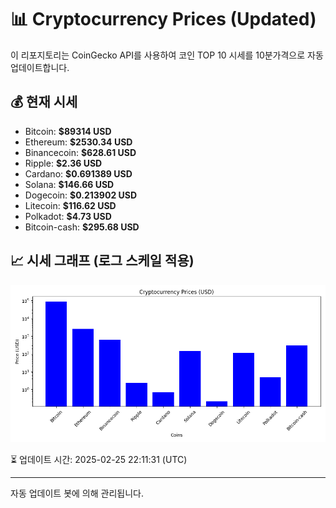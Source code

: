 
# 📊 Cryptocurrency Prices (Updated)

이 리포지토리는 CoinGecko API를 사용하여 코인 TOP 10 시세를 10분가격으로 자동 업데이트합니다.

## 💰 현재 시세
- Bitcoin: **$89314 USD**
- Ethereum: **$2530.34 USD**
- Binancecoin: **$628.61 USD**
- Ripple: **$2.36 USD**
- Cardano: **$0.691389 USD**
- Solana: **$146.66 USD**
- Dogecoin: **$0.213902 USD**
- Litecoin: **$116.62 USD**
- Polkadot: **$4.73 USD**
- Bitcoin-cash: **$295.68 USD**

## 📈 시세 그래프 (로그 스케일 적용)
![Crypto Prices](crypto_prices.png)

⏳ 업데이트 시간: 2025-02-25 22:11:31 (UTC)

---
자동 업데이트 봇에 의해 관리됩니다.
